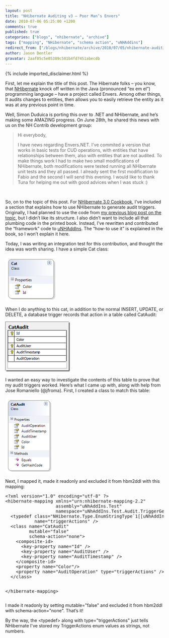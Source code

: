 ```yaml
---
layout: post
title: "NHibernate Auditing v3 – Poor Man’s Envers"
date: 2010-07-06 05:25:00 +1200
comments: true
published: true
categories: ["blogs", "nhibernate", "archive"]
tags: ["mapping", "NHibernate", "schema action", "uNHAddins"]
redirect_from: ["/blogs/nhibernate/archive/2010/07/05/nhibernate-auditing-v3-poor-man-s-envers.aspx/"]
author: Jason Dentler
gravatar: 2aaf05c5e05389c501b4fd7451abecdb
---
```

{% include imported_disclaimer.html %}

<p>First, let me explain the title of this post. The Hibernate folks &ndash; you know, that <a target="_blank" href="http://nhforge.org">NHibernate</a> knock off written in the Java (pronounced &ldquo;ex em el&rdquo;) programming language &ndash; have a project called Envers. Among other things, It audits changes to entities, then allows you to easily retrieve the entity as it was at any previous point in time. </p>
<p>Well, Simon Duduica is porting this over to .NET and NHibernate, and he&rsquo;s making some AMAZING progress. On June 28th, he shared this news with us on the NH Contrib development group:</p>
<blockquote>
<p>Hi everybody,</p>
<p>I have news regarding Envers.NET. I've commited a version that works in basic tests for CUD operations, with entities that have relationships between them, also with entities that are not audited. To make things work I had to make two small modifications of NHibernate, both modifications were tested running all NHibernate unit tests and they all passed. I already sent the first modification to Fabio and the second I will send this evening. I would like to thank Tuna for helping me out with good advices when I was stuck :)</p>
</blockquote>
<p>&nbsp;</p>
<p>So, on to the topic of this post. For <span style="text-decoration: underline;">NHibernate 3.0 Cookbook</span>, I&rsquo;ve included a section that explains how to use NHibernate to generate audit triggers. Originally, I had planned to use the code from <a target="_blank" href="http://jasondentler.com/blog/2009/12/generate-audit-triggers-from-nhibernate-v2/">my previous blog post on the topic</a>, but I didn&rsquo;t like its structure. I also didn&rsquo;t want to include all that plumbing code in the printed book. Instead, I&rsquo;ve rewritten and contributed the &ldquo;framework&rdquo; code to <a target="_blank" href="http://code.google.com/p/unhaddins/">uNHAddIns</a>. The &ldquo;how-to use it&rdquo; is explained in the book, so I won&rsquo;t explain it here.</p>
<p>Today, I was writing an integration test for this contribution, and thought the idea was worth sharing. I have a simple Cat class:</p>
<p><img height="143" width="163" src="/images/posts/2010/07/06/ClassDiagram1_5F00_1E6B8C88.png" alt="ClassDiagram1" border="0" title="ClassDiagram1" style="border-right-width: 0px; display: inline; border-top-width: 0px; border-bottom-width: 0px; border-left-width: 0px" /> </p>
<p>When I do anything to this cat, in addition to the normal INSERT, UPDATE, or DELETE, a database trigger records that action in a table called CatAudit:</p>
<p><a href="/cfs-file.ashx/__key/CommunityServer.Blogs.Components.WeblogFiles/nhibernate/image_5F00_6ECD6DFB.png"><img height="159" width="206" src="/images/posts/2010/07/06/image_5F00_thumb_5F00_5B400E5A.png" alt="image" border="0" title="image" style="border-right-width: 0px; display: inline; border-top-width: 0px; border-bottom-width: 0px; border-left-width: 0px" /></a> </p>
<p>I wanted an easy way to investigate the contents of this table to prove that my audit triggers worked. Here&rsquo;s what I came up with, along with help from Jose Romaniello (@jfroma). First, I created a class to match this table:</p>
<p><a href="/cfs-file.ashx/__key/CommunityServer.Blogs.Components.WeblogFiles/nhibernate/ClassDiagram1_5F00_60AE7EFE.png"><img height="240" width="150" src="/images/posts/2010/07/06/ClassDiagram1_5F00_thumb_5F00_65B0BCAD.png" alt="ClassDiagram1" border="0" title="ClassDiagram1" style="border-right-width: 0px; display: inline; border-top-width: 0px; border-bottom-width: 0px; border-left-width: 0px" /></a> </p>
<p>Next, I mapped it, made it readonly and excluded it from hbm2ddl with this mapping:</p>
<pre class="brush:xml">&lt;?xml version="1.0" encoding="utf-8" ?&gt;
&lt;hibernate-mapping xmlns="urn:nhibernate-mapping-2.2"
				   assembly="uNhAddIns.Test"
				   namespace="uNhAddIns.Test.Audit.TriggerGenerator"&gt;
  &lt;typedef class="NHibernate.Type.EnumStringType`1[[uNhAddIns.Audit.TriggerGenerator.TriggerActions, uNhAddIns]], NHibernate"
           name="triggerActions" /&gt;
  &lt;class name="CatAudit" 
         mutable="false"
         schema-action="none"&gt;
    &lt;composite-id&gt;
      &lt;key-property name="Id" /&gt;
      &lt;key-property name="AuditUser" /&gt;
      &lt;key-property name="AuditTimestamp" /&gt;
    &lt;/composite-id&gt;
    &lt;property name="Color"/&gt;
    &lt;property name="AuditOperation" type="triggerActions" /&gt;
  &lt;/class&gt;
	
&lt;/hibernate-mapping&gt;</pre>
<p>I made it readonly by setting mutable="false" and excluded it from hbm2ddl with schema-action="none". That&rsquo;s it!</p>
<p>By the way, the &lt;typedef&gt; along with type="triggerActions" just tells NHibernate I've stored my TriggerActions enum values as strings, not numbers.</p>
